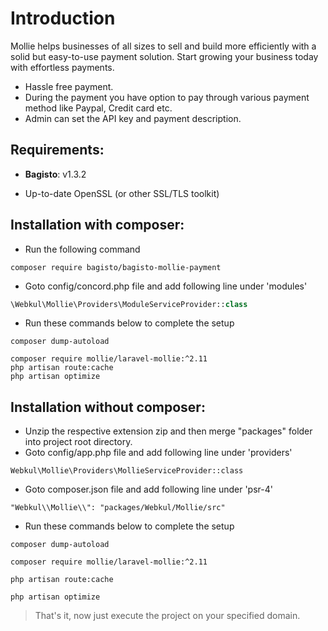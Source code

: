 # Introduction

Mollie helps businesses of all sizes to sell and build more efficiently with a solid but easy-to-use payment solution. Start growing your business today with effortless payments.

- Hassle free payment.
- During the payment you have option to pay through various payment method like Paypal, Credit card etc.
- Admin can set the API key and payment description.

## Requirements:

- **Bagisto**: v1.3.2

- Up-to-date OpenSSL (or other SSL/TLS toolkit)

## Installation with composer:
- Run the following command
```
composer require bagisto/bagisto-mollie-payment
```

- Goto config/concord.php file and add following line under 'modules'
```php
\Webkul\Mollie\Providers\ModuleServiceProvider::class
```

- Run these commands below to complete the setup
```
composer dump-autoload
```

```
composer require mollie/laravel-mollie:^2.11
php artisan route:cache
php artisan optimize
```

## Installation without composer:

- Unzip the respective extension zip and then merge "packages" folder into project root directory.
- Goto config/app.php file and add following line under 'providers'

```
Webkul\Mollie\Providers\MollieServiceProvider::class
```

- Goto composer.json file and add following line under 'psr-4'

```
"Webkul\\Mollie\\": "packages/Webkul/Mollie/src"
```

- Run these commands below to complete the setup

```
composer dump-autoload
```
```
composer require mollie/laravel-mollie:^2.11
```
```
php artisan route:cache
```
```
php artisan optimize
```

> That's it, now just execute the project on your specified domain.
